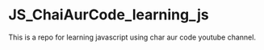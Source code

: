 # JS_ChaiAurCode_learning_js
This is a repo for learning javascript using char aur code youtube channel.
